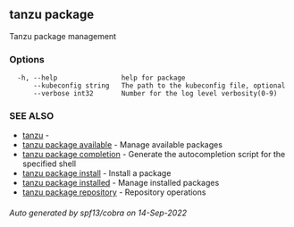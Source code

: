 ## tanzu package

Tanzu package management

### Options

```
  -h, --help                help for package
      --kubeconfig string   The path to the kubeconfig file, optional
      --verbose int32       Number for the log level verbosity(0-9)
```

### SEE ALSO

* [tanzu](tanzu.md)	 - 
* [tanzu package available](tanzu_package_available.md)	 - Manage available packages
* [tanzu package completion](tanzu_package_completion.md)	 - Generate the autocompletion script for the specified shell
* [tanzu package install](tanzu_package_install.md)	 - Install a package
* [tanzu package installed](tanzu_package_installed.md)	 - Manage installed packages
* [tanzu package repository](tanzu_package_repository.md)	 - Repository operations

###### Auto generated by spf13/cobra on 14-Sep-2022
